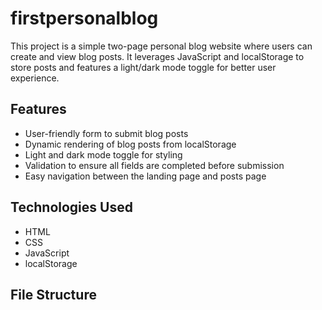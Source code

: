 # firstpersonalblog

This project is a simple two-page personal blog website where users can create and view blog posts. It leverages JavaScript and localStorage to store posts and features a light/dark mode toggle for better user experience.

## Features

- User-friendly form to submit blog posts
- Dynamic rendering of blog posts from localStorage
- Light and dark mode toggle for styling
- Validation to ensure all fields are completed before submission
- Easy navigation between the landing page and posts page

## Technologies Used

- HTML
- CSS
- JavaScript
- localStorage

## File Structure

